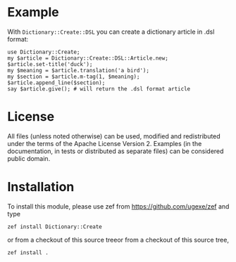 # Example

With `Dictionary::Create::DSL` you can create a dictionary article in .dsl format:
```perl6
use Dictionary::Create;
my $article = Dictionary::Create::DSL::Article.new;
$article.set-title('duck');
my $meaning = $article.translation('a bird');
my $section = $article.m-tag(1, $meaning);
$article.append_line($section);
say $article.give(); # will return the .dsl format article
```

# License

All files (unless noted otherwise) can be used, modified and redistributed
under the terms of the Apache License Version 2. Examples (in the
documentation, in tests or distributed as separate files) can be considered
public domain.

# Installation

To install this module, please use zef from https://github.com/ugexe/zef and
type

    zef install Dictionary::Create

or from a checkout of this source treeor from a checkout of this source tree,

    zef install .
